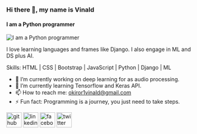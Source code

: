 ### Hi there 👋, my name is Vinald
#### I am a Python programmer
![I am a Python programmer](https://arturssmirnovs.github.io/github-profile-readme-generator/images/banner.png)

I love learning languages and frames like Django. I also engage in ML and DS plus AI.

Skills: HTML | CSS | Bootstrap | JavaScript | Python | Django | ML 

- 🔭 I’m currently working on deep learning for as audio processing. 
- 🌱 I’m currently learning Tensorflow and Keras API. 
- 📫 How to reach me: okiror1vinald@gmail.com 
- ⚡ Fun fact: Programming is a journey, you just need to take steps. 


[<img src='https://cdn.jsdelivr.net/npm/simple-icons@3.0.1/icons/github.svg' alt='github' height='40'>](https://github.com/Vinald )  [<img src='https://cdn.jsdelivr.net/npm/simple-icons@3.0.1/icons/linkedin.svg' alt='linkedin' height='40'>](https://www.linkedin.com/in/okirorsamuelvinald/)  [<img src='https://cdn.jsdelivr.net/npm/simple-icons@3.0.1/icons/facebook.svg' alt='facebook' height='40'>](https://www.facebook.com/osamuelvinald)  [<img src='https://cdn.jsdelivr.net/npm/simple-icons@3.0.1/icons/twitter.svg' alt='twitter' height='40'>](https://twitter.com/@osamuelvinald)  

